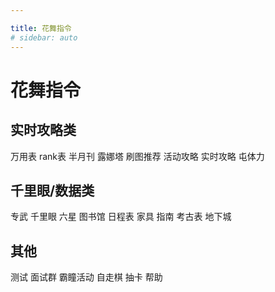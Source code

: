 ```yaml
---

title: 花舞指令
# sidebar: auto
---
```


# 花舞指令


## 实时攻略类
万用表
rank表
半月刊
露娜塔
刷图推荐
活动攻略
实时攻略
屯体力


## 千里眼/数据类
专武
千里眼
六星
图书馆
日程表
家具
指南
考古表
地下城
## 其他
测试
面试群
霸瞳活动
自走棋
抽卡
帮助

